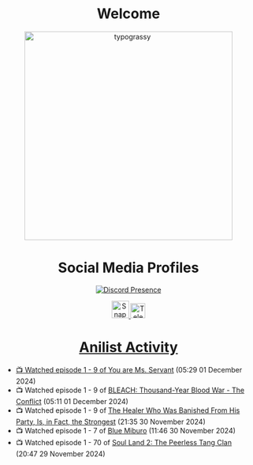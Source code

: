 <div align="center">

# Welcome
<a href="https://github.com/kawarimidoll/typograssy">
    <img alt="typograssy" src="https://typograssy.deno.dev/api?text=%E3%82%88%E3%81%86%E3%81%93%E3%81%9D%E3%81%BF%E3%81%AA%E3%81%95%E3%82%93%20-%20Sheby--&&l0=none&l1=82d9d0&l2=027353&l3=038c4c&l4=01402e&bg=none&frame=none&speed=100&comment=" width="421.99">
</a>

</div>

<div align="center">

# Social Media Profiles

[![Discord Presence](https://lanyard.cnrad.dev/api/612532963938271232)](https://discord.com/users/612532963938271232)


<a href="https://www.snapchat.com/add/a.sheby" title="Snapchat Profile">
    <img src="https://www.freepnglogos.com/uploads/snapchat-logo-png-0.png" width="35" alt="Snapchat Logo" />


<a href="https://t.me/ASheby" title="Telegram Profile">
    <img src="https://www.freepnglogos.com/uploads/telegram-logo-png-0.png" width="30" alt="Telegram Logo" />


</div>

<div align="center">

# Anilist Activity

</div>

<!-- ANILIST_ACTIVITY:start -->

-   📺 Watched episode 1 - 9 of [You are Ms. Servant](https://anilist.co/anime/172190) (05:29 01 December 2024)
-   📺 Watched episode 1 - 9 of [BLEACH: Thousand-Year Blood War - The Conflict](https://anilist.co/anime/169755) (05:11 01 December 2024)
-   📺 Watched episode 1 - 9 of [The Healer Who Was Banished From His Party, Is, in Fact, the Strongest](https://anilist.co/anime/174043) (21:35 30 November 2024)
-   📺 Watched episode 1 - 7 of [Blue Miburo](https://anilist.co/anime/169258) (11:46 30 November 2024)
-   📺 Watched episode 1 - 70 of [Soul Land 2: The Peerless Tang Clan](https://anilist.co/anime/137683) (20:47 29 November 2024)

<!-- ANILIST_ACTIVITY:end -->
